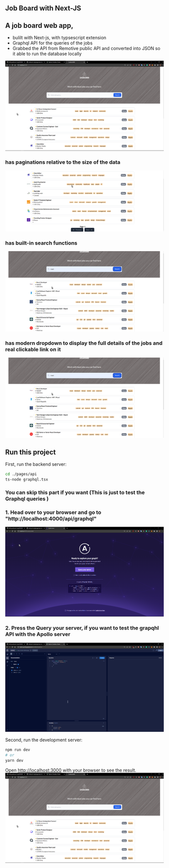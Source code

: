 ## Job Board with Next-JS
## A job board web app, 
- bulilt with Next-js, with typsescript extension 
- Graphql API for the queries of the jobs 
- Grabbed the API from Remotive public API and converted into JSON so it able to run the database locally

<img src="https://github.com/limooo196/jobboard-nextjs/blob/main/public/2.1-.png" alt="Alt text" title="Optional title">

### has paginations relative to the size of the data
<img src="https://github.com/limooo196/jobboard-nextjs/blob/main/public/2.2-.png" alt="Alt text" title="Optional title">

### has built-in search functions 
<img src="https://github.com/limooo196/jobboard-nextjs/blob/main/public/2.3-.png" alt="Alt text" title="Optional title">

### has modern dropdown to display the full details of the jobs and real clickable link on it
<img src="https://github.com/limooo196/jobboard-nextjs/blob/main/public/2.3-.png" alt="Alt text" title="Optional title">


## Run this project

First, run the backend server:
```bash 
cd ./pages/api
ts-node graphql.tsx
```
### You can skip this part if you want (This is just to test the Graphql queries )

### 1. Head over to your browser and go to "http://localhost:4000/api/graphql"
<img src="https://github.com/limooo196/jobboard-nextjs/blob/main/public/1.1-.png" alt="Alt text" title="Optional title">

### 2. Press the Query your server, if you want to test the grapqhl API with the Apollo server
<img src="https://github.com/limooo196/jobboard-nextjs/blob/main/public/1.2-.png" alt="Alt text" title="Optional title">


Second, run the development server:
```bash
npm run dev
# or
yarn dev
```

Open [http://localhost:3000](http://localhost:3000) with your browser to see the result.
<img src="https://github.com/limooo196/jobboard-nextjs/blob/main/public/2.1-.png" alt="Alt text" title="Optional title">



